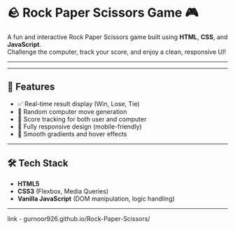 # 🪨 Rock Paper Scissors Game 🎮

A fun and interactive Rock Paper Scissors game built using **HTML**, **CSS**, and **JavaScript**.  
Challenge the computer, track your score, and enjoy a clean, responsive UI!

---
---

## 🔹 Features

- ✅ Real-time result display (Win, Lose, Tie)
- 🧠 Random computer move generation
- 💯 Score tracking for both user and computer
- 📱 Fully responsive design (mobile-friendly)
- 🎨 Smooth gradients and hover effects

---

## 🛠️ Tech Stack

- **HTML5**
- **CSS3** (Flexbox, Media Queries)
- **Vanilla JavaScript** (DOM manipulation, logic handling)

---
link - gurnoor926.github.io/Rock-Paper-Scissors/

